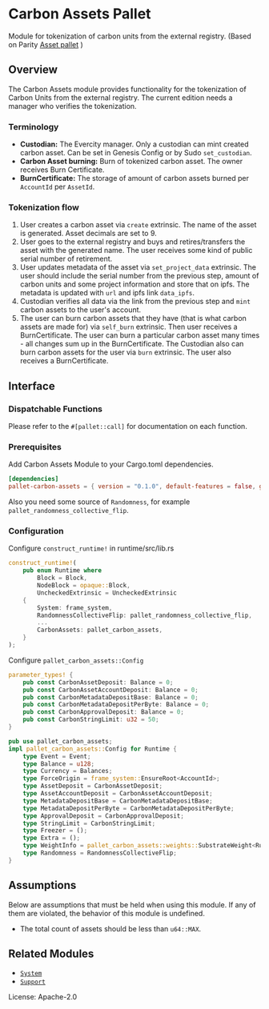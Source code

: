 # Carbon Assets Pallet

Module for tokenization of carbon units from the external registry. (Based on Parity [Asset pallet](https://github.com/paritytech/substrate/tree/polkadot-v0.9.23/frame/assets#assets-module) )

## Overview

The Carbon Assets module provides functionality for the tokenization of Carbon Units from the external registry. The current edition needs a manager who verifies the tokenization.

### Terminology

* **Custodian:** The Evercity manager. Only a custodian can mint created carbon asset. Can be set in Genesis Config or by Sudo `set_custodian`.
* **Carbon Asset burning:** Burn of tokenized carbon asset. The owner receives Burn Certificate.
* **BurnCertificate:**  The storage of amount of carbon assets burned per `AccountId` per `AssetId`. 

### Tokenization flow
1. User creates a carbon asset via `create` extrinsic. The name of the asset is generated. Asset decimals are set to 9.
2. User goes to the external registry and buys and retires/transfers the asset with the generated name. The user receives some kind of public serial number of retirement.
3. User updates metadata of the asset via `set_project_data` extrinsic. The user should include the serial number from the previous step, amount of carbon units and some project information and store that on ipfs. The metadata is updated with `url` and ipfs link `data_ipfs`.
4. Custodian verifies all data via the link from the previous step and `mint` carbon assets to the user's account. 
5. The user can burn carbon assets that they have (that is what carbon assets are made for) via `self_burn` extrinsic. Then user receives a BurnCertificate. The user can burn a particular carbon asset many times - all changes sum up in the BurnCertificate. The Custodian also can burn carbon assets for the user via `burn` extrinsic. The user also receives a BurnCertificate.

## Interface

### Dispatchable Functions

Please refer to the `#[pallet::call]` for documentation on each function.

### Prerequisites

Add Carbon Assets Module to your Cargo.toml dependencies.

```toml
[dependencies]
pallet-carbon-assets = { version = "0.1.0", default-features = false, git = "https://github.com/EvercityEcosystem/carbon-assets.git" }
```
Also you need some source of `Randomness`, for example `pallet_randomness_collective_flip`.

### Configuration

Configure `construct_runtime!` in runtime/src/lib.rs

```rust
construct_runtime!(
	pub enum Runtime where
		Block = Block,
		NodeBlock = opaque::Block,
		UncheckedExtrinsic = UncheckedExtrinsic
	{
		System: frame_system,
		RandomnessCollectiveFlip: pallet_randomness_collective_flip,
        ...
		CarbonAssets: pallet_carbon_assets,
	}
);
```
Configure `pallet_carbon_assets::Config`
```rust
parameter_types! {
	pub const CarbonAssetDeposit: Balance = 0;
	pub const CarbonAssetAccountDeposit: Balance = 0;
	pub const CarbonMetadataDepositBase: Balance = 0;
	pub const CarbonMetadataDepositPerByte: Balance = 0;
	pub const CarbonApprovalDeposit: Balance = 0;
	pub const CarbonStringLimit: u32 = 50;
}

pub use pallet_carbon_assets;
impl pallet_carbon_assets::Config for Runtime {
	type Event = Event;
	type Balance = u128;
	type Currency = Balances;
	type ForceOrigin = frame_system::EnsureRoot<AccountId>;
	type AssetDeposit = CarbonAssetDeposit;
	type AssetAccountDeposit = CarbonAssetAccountDeposit;
	type MetadataDepositBase = CarbonMetadataDepositBase;
	type MetadataDepositPerByte = CarbonMetadataDepositPerByte;
	type ApprovalDeposit = CarbonApprovalDeposit;
	type StringLimit = CarbonStringLimit;
	type Freezer = ();
	type Extra = ();
	type WeightInfo = pallet_carbon_assets::weights::SubstrateWeight<Runtime>;
	type Randomness = RandomnessCollectiveFlip;
}
```

## Assumptions

Below are assumptions that must be held when using this module.  If any of
them are violated, the behavior of this module is undefined.

* The total count of assets should be less than
  `u64::MAX`.

## Related Modules

* [`System`](https://docs.rs/frame-system/latest/frame_system/)
* [`Support`](https://docs.rs/frame-support/latest/frame_support/)

License: Apache-2.0
